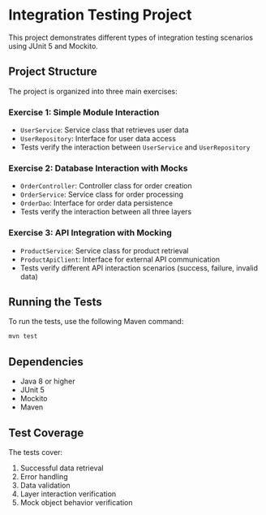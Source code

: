 # Integration Testing Project

This project demonstrates different types of integration testing scenarios using JUnit 5 and Mockito.

## Project Structure

The project is organized into three main exercises:

### Exercise 1: Simple Module Interaction
- `UserService`: Service class that retrieves user data
- `UserRepository`: Interface for user data access
- Tests verify the interaction between `UserService` and `UserRepository`

### Exercise 2: Database Interaction with Mocks
- `OrderController`: Controller class for order creation
- `OrderService`: Service class for order processing
- `OrderDao`: Interface for order data persistence
- Tests verify the interaction between all three layers

### Exercise 3: API Integration with Mocking
- `ProductService`: Service class for product retrieval
- `ProductApiClient`: Interface for external API communication
- Tests verify different API interaction scenarios (success, failure, invalid data)

## Running the Tests

To run the tests, use the following Maven command:

```bash
mvn test
```

## Dependencies

- Java 8 or higher
- JUnit 5
- Mockito
- Maven

## Test Coverage

The tests cover:
1. Successful data retrieval
2. Error handling
3. Data validation
4. Layer interaction verification
5. Mock object behavior verification 